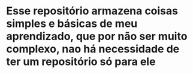 # Esse repositório armazena coisas simples e básicas de meu aprendizado, que por não ser muito complexo, nao há necessidade de ter um repositório só para ele
